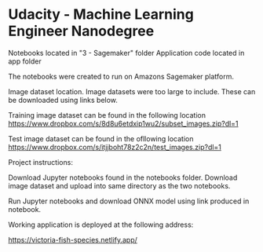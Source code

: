 # Udacity - Machine Learning Engineer Nanodegree

Notebooks located in "3 - Sagemaker" folder
Application code located in app folder

The notebooks were created to run on Amazons Sagemaker platform.

Image dataset location. Image datasets were too large to include. These can be downloaded using links below.

Training image dataset can be found in the following location https://www.dropbox.com/s/8d8u6etdxip1wu2/subset_images.zip?dl=1

Test image dataset can be found in the ofllowing location https://www.dropbox.com/s/itjjboht78z2c2n/test_images.zip?dl=1

Project instructions:

Download Jupyter notebooks found in the notebooks folder. 
Download image dataset and upload into same directory as the two notebooks.

Run Jupyter notebooks and download ONNX model using link produced in notebook.


Working application is deployed at the following address:

https://victoria-fish-species.netlify.app/
